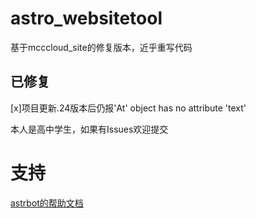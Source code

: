 # astro_websitetool

基于mcccloud_site的修复版本，近乎重写代码

## 已修复
[x]项目更新.24版本后仍报'At' object has no attribute 'text'

本人是高中学生，如果有Issues欢迎提交

# 支持

[astrbot的帮助文档](https://astrbot.soulter.top/center/docs/%E5%BC%80%E5%8F%91/%E6%8F%92%E4%BB%B6%E5%BC%80%E5%8F%91/
)
